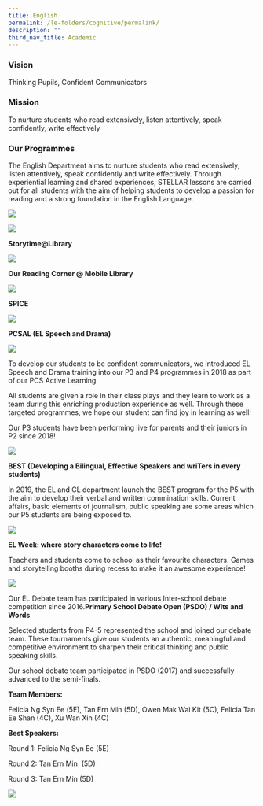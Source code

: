 ```yaml
---
title: English
permalink: /le-folders/cognitive/permalink/
description: ""
third_nav_title: Academic
---
```

### Vision

Thinking Pupils, Confident Communicators

### Mission

To nurture students who read extensively, listen attentively, speak confidently, write effectively

### Our Programmes

The English Department aims to nurture students who read extensively, listen attentively, speak confidently and write effectively. Through experiential learning and shared experiences, STELLAR lessons are carried out for all students with the aim of helping students to develop a passion for reading and a strong foundation in the English Language.

![](/images/el2.jpg)

![](/images/el3.png)

**Storytime@Library**

![](/images/el4.png)

**Our Reading Corner @ Mobile Library**

![](/images/el5.png)

**SPICE**

![](/images/el6.png)

**PCSAL (EL Speech and Drama)**

![](/images/2019ACLEL-01-768x513.jpg)

To develop our students to be confident communicators, we introduced EL Speech and Drama training into our P3 and P4 programmes in 2018 as part of our PCS Active Learning.

All students are given a role in their class plays and they learn to work as a team during this enriching production experience as well. Through these targeted programmes, we hope our student can find joy in learning as well!

Our P3 students have been performing live for parents and their juniors in P2 since 2018!

![](/images/2019ACLEL-02.jpg)

**BEST (Developing a Bilingual, Effective Speakers and wriTers in every students)**

In 2019, the EL and CL department launch the BEST program for the P5 with the aim to develop their verbal and written commination skills. Current affairs, basic elements of journalism, public speaking are some areas which our P5 students are being exposed to.

![](/images/eldept.jpg)

**EL Week: where story characters come to life!**

Teachers and students come to school as their favourite characters. Games and storytelling booths during recess to make it an awesome experience!

![](/images/el2019-01.jpg)

Our EL Debate team has participated in various Inter-school debate competition since 2016.**Primary School Debate Open (PSDO) / Wits and Words**

Selected students from P4-5 represented the school and joined our debate team. These tournaments give our students an authentic, meaningful and competitive environment to sharpen their critical thinking and public speaking skills.

Our school debate team participated in PSDO (2017) and successfully advanced to the semi-finals.

**Team Members:**

Felicia Ng Syn Ee (5E), Tan Ern Min (5D), Owen Mak Wai Kit (5C), Felicia Tan Ee Shan (4C), Xu Wan Xin (4C)

**Best Speakers:**

Round 1: Felicia Ng Syn Ee (5E)

Round 2: Tan Ern Min  (5D)

Round 3: Tan Ern Min (5D)

![](/images/star_2.jpg)
